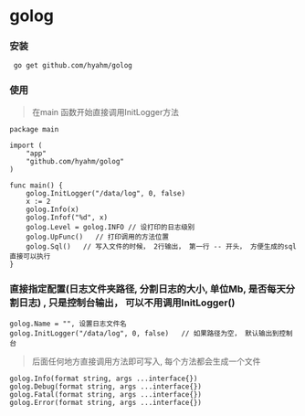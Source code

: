 # golog
### 安装
```
 go get github.com/hyahm/golog
```

### 使用
> 在main 函数开始直接调用InitLogger方法  
```
package main

import (
	"app"
	"github.com/hyahm/golog"
)

func main() {
	golog.InitLogger("/data/log", 0, false)
	x := 2
	golog.Info(x)
	golog.Infof("%d", x)
	golog.Level = golog.INFO // 设打印的日志级别
	golog.UpFunc()   // 打印调用的方法位置
	golog.Sql()   // 写入文件的时候， 2行输出， 第一行 -- 开头， 方便生成的sql直接可以执行
}
```
### 直接指定配置(日志文件夹路径, 分割日志的大小, 单位Mb, 是否每天分割日志)  , 只是控制台输出， 可以不用调用InitLogger()
```
golog.Name = "", 设置日志文件名
golog.InitLogger("/data/log", 0, false)   // 如果路径为空， 默认输出到控制台
```

> 后面任何地方直接调用方法即可写入, 每个方法都会生成一个文件   
```
golog.Info(format string, args ...interface{})
golog.Debug(format string, args ...interface{})
golog.Fatal(format string, args ...interface{})
golog.Error(format string, args ...interface{})
```


